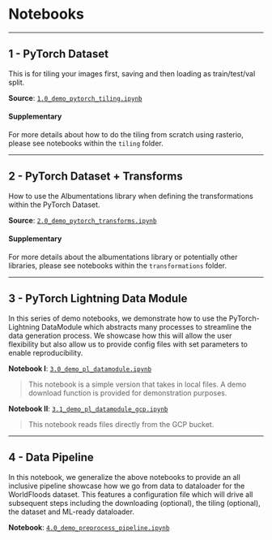 # Notebooks

---
## 1 - PyTorch Dataset

This is for tiling your images first, saving and then loading as train/test/val split.


**Source**: [`1.0_demo_pytorch_tiling.ipynb`](1.0_demo_pytorch_tiling.ipynb)

#### Supplementary

For more details about how to do the tiling from scratch using rasterio, please see notebooks within the `tiling` folder.


---

## 2 - PyTorch Dataset + Transforms

How to use the Albumentations library when defining the transformations within the PyTorch Dataset.


**Source**: [`2.0_demo_pytorch_transforms.ipynb`](2.0_demo_pytorch_transforms.ipynb)

#### Supplementary

For more details about the albumentations library or potentially other libraries, please see notebooks within the `transformations` folder.


---

## 3 - PyTorch Lightning Data Module

In this series of demo notebooks, we demonstrate how to use the PyTorch-Lightning DataModule which abstracts many processes to streamline the data generation process. We showcase how this will allow the user flexibility but also allow us to provide config files with set parameters to enable reproducibility.

**Notebook I**: [`3.0_demo_pl_datamodule.ipynb`](3.0_demo_pl_datamodule.ipynb)

> This notebook is a simple version that takes in local files. A demo download function is provided for demonstration purposes.

**Notebook II**: [`3.1_demo_pl_datamodule_gcp.ipynb`](3.1_demo_pl_datamodule_gcp.ipynb)

> This notebook reads files directly from the GCP bucket.


---

## 4 - Data Pipeline

In this notebook, we generalize the above notebooks to provide an all inclusive pipeline showcase how we go from data to dataloader for the WorldFloods dataset. This features a configuration file which will drive all subsequent steps including the downloading (optional), the tiling (optional), the dataset and ML-ready dataloader.

**Notebook**: [`4.0_demo_preprocess_pipeline.ipynb`](4.0_demo_preprocess_pipeline.ipynb)